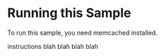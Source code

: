 
# Running this Sample


To run this sample, you need memcached installed.


instructions blah blah blah blah
